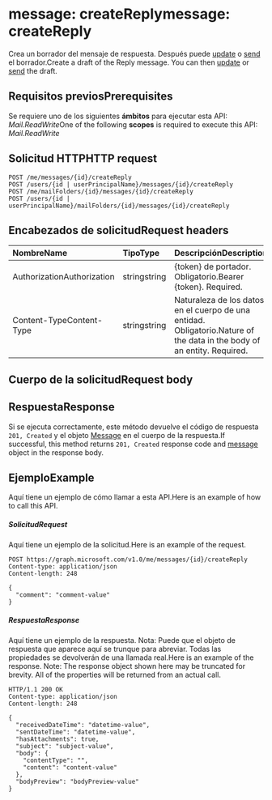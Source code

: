 # <a name="message-createreply"></a><span data-ttu-id="5b765-101">message: createReply</span><span class="sxs-lookup"><span data-stu-id="5b765-101">message: createReply</span></span>

<span data-ttu-id="5b765-p101">Crea un borrador del mensaje de respuesta. Después puede [update](../api/message_update.md) o [send](../api/message_send.md) el borrador.</span><span class="sxs-lookup"><span data-stu-id="5b765-p101">Create a draft of the Reply message. You can then [update](../api/message_update.md) or [send](../api/message_send.md) the draft.</span></span>

## <a name="prerequisites"></a><span data-ttu-id="5b765-104">Requisitos previos</span><span class="sxs-lookup"><span data-stu-id="5b765-104">Prerequisites</span></span>
<span data-ttu-id="5b765-105">Se requiere uno de los siguientes **ámbitos** para ejecutar esta API: *Mail.ReadWrite*</span><span class="sxs-lookup"><span data-stu-id="5b765-105">One of the following **scopes** is required to execute this API: *Mail.ReadWrite*</span></span>
## <a name="http-request"></a><span data-ttu-id="5b765-106">Solicitud HTTP</span><span class="sxs-lookup"><span data-stu-id="5b765-106">HTTP request</span></span>
<!-- { "blockType": "ignored" } -->
```http
POST /me/messages/{id}/createReply
POST /users/{id | userPrincipalName}/messages/{id}/createReply
POST /me/mailFolders/{id}/messages/{id}/createReply
POST /users/{id | userPrincipalName}/mailFolders/{id}/messages/{id}/createReply
```
## <a name="request-headers"></a><span data-ttu-id="5b765-107">Encabezados de solicitud</span><span class="sxs-lookup"><span data-stu-id="5b765-107">Request headers</span></span>
| <span data-ttu-id="5b765-108">Nombre</span><span class="sxs-lookup"><span data-stu-id="5b765-108">Name</span></span>       | <span data-ttu-id="5b765-109">Tipo</span><span class="sxs-lookup"><span data-stu-id="5b765-109">Type</span></span> | <span data-ttu-id="5b765-110">Descripción</span><span class="sxs-lookup"><span data-stu-id="5b765-110">Description</span></span>|
|:---------------|:--------|:----------|
| <span data-ttu-id="5b765-111">Authorization</span><span class="sxs-lookup"><span data-stu-id="5b765-111">Authorization</span></span>  | <span data-ttu-id="5b765-112">string</span><span class="sxs-lookup"><span data-stu-id="5b765-112">string</span></span>  | <span data-ttu-id="5b765-p102">{token} de portador. Obligatorio.</span><span class="sxs-lookup"><span data-stu-id="5b765-p102">Bearer {token}. Required.</span></span> |
| <span data-ttu-id="5b765-115">Content-Type</span><span class="sxs-lookup"><span data-stu-id="5b765-115">Content-Type</span></span> | <span data-ttu-id="5b765-116">string</span><span class="sxs-lookup"><span data-stu-id="5b765-116">string</span></span>  | <span data-ttu-id="5b765-p103">Naturaleza de los datos en el cuerpo de una entidad. Obligatorio.</span><span class="sxs-lookup"><span data-stu-id="5b765-p103">Nature of the data in the body of an entity. Required.</span></span> |

## <a name="request-body"></a><span data-ttu-id="5b765-119">Cuerpo de la solicitud</span><span class="sxs-lookup"><span data-stu-id="5b765-119">Request body</span></span>

## <a name="response"></a><span data-ttu-id="5b765-120">Respuesta</span><span class="sxs-lookup"><span data-stu-id="5b765-120">Response</span></span>

<span data-ttu-id="5b765-121">Si se ejecuta correctamente, este método devuelve el código de respuesta `201, Created` y el objeto [Message](../resources/message.md) en el cuerpo de la respuesta.</span><span class="sxs-lookup"><span data-stu-id="5b765-121">If successful, this method returns `201, Created` response code and [message](../resources/message.md) object in the response body.</span></span>

## <a name="example"></a><span data-ttu-id="5b765-122">Ejemplo</span><span class="sxs-lookup"><span data-stu-id="5b765-122">Example</span></span>
<span data-ttu-id="5b765-123">Aquí tiene un ejemplo de cómo llamar a esta API.</span><span class="sxs-lookup"><span data-stu-id="5b765-123">Here is an example of how to call this API.</span></span>
##### <a name="request"></a><span data-ttu-id="5b765-124">Solicitud</span><span class="sxs-lookup"><span data-stu-id="5b765-124">Request</span></span>
<span data-ttu-id="5b765-125">Aquí tiene un ejemplo de la solicitud.</span><span class="sxs-lookup"><span data-stu-id="5b765-125">Here is an example of the request.</span></span>
<!-- {
  "blockType": "request",
  "name": "message_createreply"
}-->
```http
POST https://graph.microsoft.com/v1.0/me/messages/{id}/createReply
Content-type: application/json
Content-length: 248

{
  "comment": "comment-value"
}
```

##### <a name="response"></a><span data-ttu-id="5b765-126">Respuesta</span><span class="sxs-lookup"><span data-stu-id="5b765-126">Response</span></span>
<span data-ttu-id="5b765-p104">Aquí tiene un ejemplo de la respuesta. Nota: Puede que el objeto de respuesta que aparece aquí se trunque para abreviar. Todas las propiedades se devolverán de una llamada real.</span><span class="sxs-lookup"><span data-stu-id="5b765-p104">Here is an example of the response. Note: The response object shown here may be truncated for brevity. All of the properties will be returned from an actual call.</span></span>
<!-- {
  "blockType": "response",
  "truncated": true,
  "@odata.type": "microsoft.graph.message"
} -->
```http
HTTP/1.1 200 OK
Content-type: application/json
Content-length: 248

{
  "receivedDateTime": "datetime-value",
  "sentDateTime": "datetime-value",
  "hasAttachments": true,
  "subject": "subject-value",
  "body": {
    "contentType": "",
    "content": "content-value"
  },
  "bodyPreview": "bodyPreview-value"
}
```

<!-- uuid: 8fcb5dbc-d5aa-4681-8e31-b001d5168d79
2015-10-25 14:57:30 UTC -->
<!-- {
  "type": "#page.annotation",
  "description": "message: createReply",
  "keywords": "",
  "section": "documentation",
  "tocPath": ""
}-->
